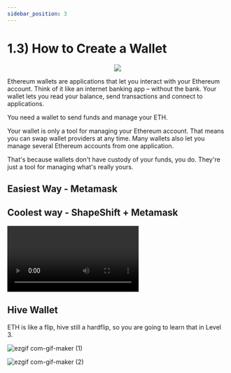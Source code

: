 ```yaml
---
sidebar_position: 3
---
```


# 1.3) How to Create a Wallet 

<center>
    <img src="https://openseauserdata.com/files/7cc8c6f42e368ae42540a6b1241b6d9e.svg"></img>
</center>


Ethereum wallets are applications that let you interact with your Ethereum account. Think of it like an internet banking app – without the bank. Your wallet lets you read your balance, send transactions and connect to applications.

You need a wallet to send funds and manage your ETH.

Your wallet is only a tool for managing your Ethereum account. That means you can swap wallet providers at any time. Many wallets also let you manage several Ethereum accounts from one application.

That's because wallets don't have custody of your funds, you do. They're just a tool for managing what's really yours.


## Easiest Way - Metamask 

   
## Coolest way - ShapeShift + Metamask 

<video> 
   <source src="/static/shapeshift.mp4"></source>
</video>


## Hive Wallet 

ETH is like a flip, hive still a hardflip, so you are going to learn that in Level 3.

![ezgif com-gif-maker (1)](https://user-images.githubusercontent.com/85296013/213943325-e8f6b851-438b-41c5-b1a5-d7d9cc5d1c51.gif)






![ezgif com-gif-maker (2)](https://user-images.githubusercontent.com/85296013/213943341-09f0869e-a943-47ca-9443-857be9afd4f2.gif)
